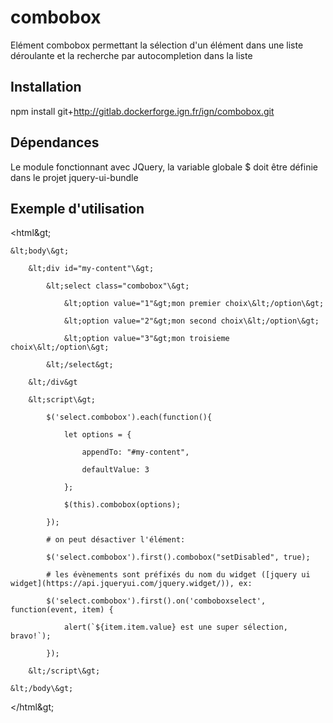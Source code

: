# combobox
Elément combobox permettant la sélection d'un élément dans une liste déroulante et la recherche par autocompletion dans la liste

## Installation
npm install git+http://gitlab.dockerforge.ign.fr/ign/combobox.git

## Dépendances
Le module fonctionnant avec JQuery, la variable globale $ doit être définie dans le projet
jquery-ui-bundle

## Exemple d'utilisation
&lt;html\&gt;

    &lt;body\&gt;
    
    	&lt;div id="my-content"\&gt;
    	
    		&lt;select class="combobox"\&gt;
    		
    			&lt;option value="1"&gt;mon premier choix\&lt;/option\&gt;
    			
    			&lt;option value="2"&gt;mon second choix\&lt;/option\&gt;
    			
    			&lt;option value="3"&gt;mon troisieme choix\&lt;/option\&gt;
    			
    		&lt;/select&gt;
    		
    	&lt;/div&gt
		
    	&lt;script\&gt;
    	
    		$('select.combobox').each(function(){
    		
    			let options = {
    			
    				appendTo: "#my-content",
    				
    				defaultValue: 3
    				
    			};
				
    			$(this).combobox(options);
    			
    		});
			
    		# on peut désactiver l'élément:
    		
    		$('select.combobox').first().combobox("setDisabled", true);
			
    		# les évènements sont préfixés du nom du widget ([jquery ui widget](https://api.jqueryui.com/jquery.widget/)), ex:
    		
    		$('select.combobox').first().on('comboboxselect', function(event, item) {
    		
    			alert(`${item.item.value} est une super sélection, bravo!`);
    			
    		});
    		
    	&lt;/script\&gt;
    	
	&lt;/body\&gt;
    	
&lt;/html\&gt;


